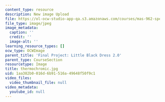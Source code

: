 ```yaml
---
content_type: resource
description: New image Upload
file: https://ol-ocw-studio-app-qa.s3.amazonaws.com/courses/mas-962-special-topics-new-textiles-spring-2010/1aa382b0016d6b91516a49648f50f9c1_thermochromic.jpg
file_type: image/jpeg
image_metadata:
  caption: ''
  credit: ''
  image-alt: ''
learning_resource_types: []
ocw_type: OCWImage
parent_title: 'Final Project: Little Black Dress 2.0'
parent_type: CourseSection
resourcetype: Image
title: thermochromic.jpg
uid: 1aa382b0-016d-6b91-516a-49648f50f9c1
video_files:
  video_thumbnail_file: null
video_metadata:
  youtube_id: null
---
```


